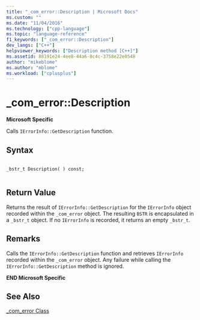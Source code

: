```yaml
---
title: "_com_error::Description | Microsoft Docs"
ms.custom: ""
ms.date: "11/04/2016"
ms.technology: ["cpp-language"]
ms.topic: "language-reference"
f1_keywords: ["_com_error::Description"]
dev_langs: ["C++"]
helpviewer_keywords: ["Description method [C++]"]
ms.assetid: 88191e24-4ee8-44a6-8c4c-3758e22e0548
author: "mikeblome"
ms.author: "mblome"
ms.workload: ["cplusplus"]
---
```

# _com_error::Description
**Microsoft Specific**  
  
 Calls `IErrorInfo::GetDescription` function.  
  
## Syntax  
  
```  
  
_bstr_t Description( ) const;  
  
```  
  
## Return Value  
 Returns the result of `IErrorInfo::GetDescription` for the `IErrorInfo` object recorded within the `_com_error` object. The resulting `BSTR` is encapsulated in a `_bstr_t` object. If no `IErrorInfo` is recorded, it returns an empty `_bstr_t`.  
  
## Remarks  
 Calls the `IErrorInfo::GetDescription` function and retrieves `IErrorInfo` recorded within the `_com_error` object. Any failure while calling the `IErrorInfo::GetDescription` method is ignored.  
  
 **END Microsoft Specific**  
  
## See Also  
 [_com_error Class](../cpp/com-error-class.md)